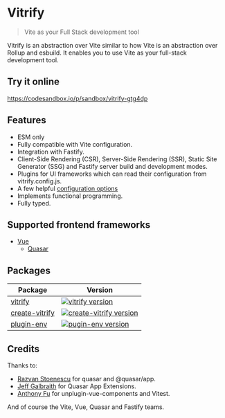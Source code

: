 # Vitrify

> Vite as your Full Stack development tool

Vitrify is an abstraction over Vite similar to how Vite is an abstraction over Rollup and esbuild. It enables you to use Vite as your full-stack development tool.

## Try it online

https://codesandbox.io/p/sandbox/vitrify-gtg4dp

## Features

- ESM only
- Fully compatible with Vite configuration.
- Integration with Fastify.
- Client-Side Rendering (CSR), Server-Side Rendering (SSR), Static Site Generator (SSG) and Fastify server build and development modes.
- Plugins for UI frameworks which can read their configuration from vitrify.config.js.
- A few helpful [configuration options](./packages/vitrify/src/node/vitrify-config.ts)
- Implements functional programming.
- Fully typed.

## Supported frontend frameworks

- [Vue](https://vuejs.org/)
  - [Quasar](https://quasar.dev/)

## Packages

| Package                                   | Version                                                                                                                   |
| ----------------------------------------- | ------------------------------------------------------------------------------------------------------------------------- |
| [vitrify](packages/vitrify)               | [![vitrify version](https://img.shields.io/npm/v/vitrify.svg?label=%20)](packages/vitrify/README.md)                      |
| [create-vitrify](packages/create-vitrify) | [![create-vitrify version](https://img.shields.io/npm/v/create-vitrify.svg?label=%20)](packages/create-vitrify/README.md) |
| [plugin-env](packages/plugin-env)         | [![pugin-env version](https://img.shields.io/npm/v/@vitrify/plugin-env.svg?label=%20)](packages/plugin-env/README.md)     |

## Credits

Thanks to:

- [Razvan Stoenescu](https://github.com/rstoenescu/) for quasar and @quasar/app.
- [Jeff Galbraith](https://github.com/hawkeye64/) for Quasar App Extensions.
- [Anthony Fu](https://github.com/antfu/) for unplugin-vue-components and Vitest.

And of course the Vite, Vue, Quasar and Fastify teams.
